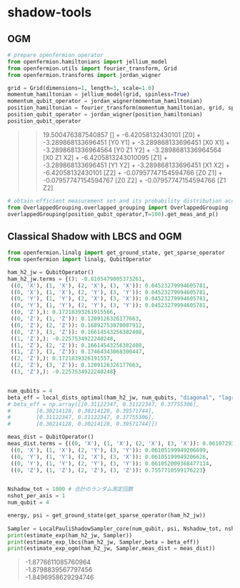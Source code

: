 # shadow-tools

## OGM
```python
# prepare openfermion operator
from openfermion.hamiltonians import jellium_model
from openfermion.utils import fourier_transform, Grid
from openfermion.transforms import jordan_wigner

grid = Grid(dimensions=1, length=3, scale=1.0)
momentum_hamiltonian = jellium_model(grid, spinless=True)
momentum_qubit_operator = jordan_wigner(momentum_hamiltonian)
position_hamiltonian = fourier_transform(momentum_hamiltonian, grid, spinless=True)
position_qubit_operator = jordan_wigner(position_hamiltonian)
position_qubit_operator
```

>>19.500476387540857 [] +
-6.42058132430101 [Z0] +
-3.289868133696451 [Y0 Y1] +
-3.289868133696451 [X0 X1] +
-3.2898681336964564 [Y0 Z1 Y2] +
-3.2898681336964564 [X0 Z1 X2] +
-6.4205813243010095 [Z1] +
-3.289868133696451 [Y1 Y2] +
-3.289868133696451 [X1 X2] +
-6.42058132430101 [Z2] +
-0.07957747154594766 [Z0 Z1] +
-0.07957747154594767 [Z0 Z2] +
-0.07957747154594766 [Z1 Z2]


```python
# obtain efficient measurement set and its probability distribution according to overlapped grouping
from OverlappedGrouping.overlapped_grouping import OverlappedGrouping
overlappedGrouping(position_qubit_operator,T=100).get_meas_and_p()

```

## Classical Shadow with LBCS and OGM
```python
from openfermion.linalg import get_ground_state, get_sparse_operator
from openfermion import linalg, QubitOperator

ham_h2_jw = QubitOperator()
ham_h2_jw.terms = {(): -0.8105479805373261,
 ((0, 'X'), (1, 'X'), (2, 'X'), (3, 'X')): 0.04523279994605781,
 ((0, 'X'), (1, 'X'), (2, 'Y'), (3, 'Y')): 0.04523279994605781,
 ((0, 'Y'), (1, 'Y'), (2, 'X'), (3, 'X')): 0.04523279994605781,
 ((0, 'Y'), (1, 'Y'), (2, 'Y'), (3, 'Y')): 0.04523279994605781,
 ((0, 'Z'),): 0.17218393261915566,
 ((0, 'Z'), (1, 'Z')): 0.1209126326177663,
 ((0, 'Z'), (2, 'Z')): 0.16892753870087912,
 ((0, 'Z'), (3, 'Z')): 0.16614543256382408,
 ((1, 'Z'),): -0.2257534922240248,
 ((1, 'Z'), (2, 'Z')): 0.16614543256382408,
 ((1, 'Z'), (3, 'Z')): 0.17464343068300447,
 ((2, 'Z'),): 0.1721839326191557,
 ((2, 'Z'), (3, 'Z')): 0.1209126326177663,
 ((3, 'Z'),): -0.2257534922240248}


num_qubits = 4
beta_eff = local_dists_optimal(ham_h2_jw, num_qubits, "diagonal", "lagrange")
# beta_eff = np.array([[0.31122347, 0.31122347, 0.37755306],
#        [0.30214128, 0.30214128, 0.39571744],
#        [0.31122347, 0.31122347, 0.37755306],
#        [0.30214128, 0.30214128, 0.39571744]])

meas_dist = QubitOperator()
meas_dist.terms = {((0, 'X'), (1, 'X'), (2, 'X'), (3, 'X')): 0.06107293172976727,
 ((0, 'X'), (1, 'X'), (2, 'Y'), (3, 'Y')): 0.06105199949206699,
 ((0, 'Y'), (1, 'Y'), (2, 'X'), (3, 'X')): 0.06105199949206626,
 ((0, 'Y'), (1, 'Y'), (2, 'Y'), (3, 'Y')): 0.061052009368477114,
 ((0, 'Z'), (1, 'Z'), (2, 'Z'), (3, 'Z')): 0.7557710599176223}


Nshadow_tot = 1000 # 合計のランダム測定回数
nshot_per_axis = 1
num_qubit = 4

energy, psi = get_ground_state(get_sparse_operator(ham_h2_jw))
    
Sampler = LocalPauliShadowSampler_core(num_qubit, psi, Nshadow_tot, nshot_per_axis)
print(estimate_exp(ham_h2_jw, Sampler))
print(estimate_exp_lbcs(ham_h2_jw, Sampler,beta = beta_eff))
print(estimate_exp_ogm(ham_h2_jw, Sampler,meas_dist = meas_dist))
```
> -1.8776611085760964   
-1.8798839567797456  
 -1.8496958629294746  
